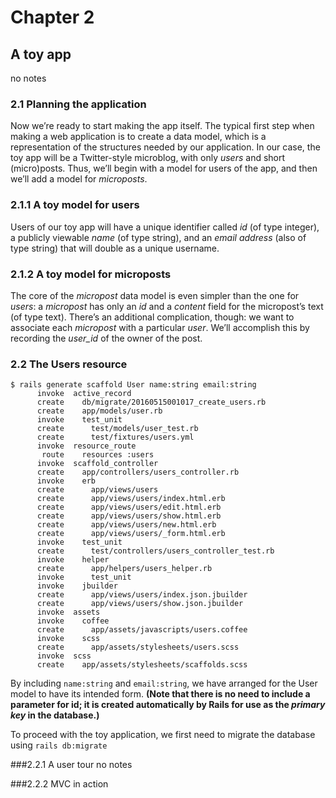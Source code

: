 # Chapter 2
## A toy app
no notes
### 2.1 Planning the application
Now we’re ready to start making the app itself. The typical first step when making a web application is to create a data model, which is a representation of the structures needed by our application. In our case, the toy app will be a Twitter-style microblog, with only *users* and short (micro)posts. Thus, we’ll begin with a model for users of the app, and then we’ll add a model for *microposts*.

### 2.1.1 A toy model for users
Users of our toy app will have a unique identifier called *id* (of type integer), a publicly viewable *name* (of type string), and an *email address* (also of type string) that will double as a unique username.

### 2.1.2 A toy model for microposts
The core of the *micropost* data model is even simpler than the one for *users*: a *micropost* has only an *id* and a *content* field for the micropost’s text (of type text). There’s an additional complication, though: we want to associate each *micropost* with a particular *user*. We’ll accomplish this by recording the *user_id* of the owner of the post.

### 2.2 The Users resource
```
$ rails generate scaffold User name:string email:string
      invoke  active_record
      create    db/migrate/20160515001017_create_users.rb
      create    app/models/user.rb
      invoke    test_unit
      create      test/models/user_test.rb
      create      test/fixtures/users.yml
      invoke  resource_route
       route    resources :users
      invoke  scaffold_controller
      create    app/controllers/users_controller.rb
      invoke    erb
      create      app/views/users
      create      app/views/users/index.html.erb
      create      app/views/users/edit.html.erb
      create      app/views/users/show.html.erb
      create      app/views/users/new.html.erb
      create      app/views/users/_form.html.erb
      invoke    test_unit
      create      test/controllers/users_controller_test.rb
      invoke    helper
      create      app/helpers/users_helper.rb
      invoke      test_unit
      invoke    jbuilder
      create      app/views/users/index.json.jbuilder
      create      app/views/users/show.json.jbuilder
      invoke  assets
      invoke    coffee
      create      app/assets/javascripts/users.coffee
      invoke    scss
      create      app/assets/stylesheets/users.scss
      invoke  scss
      create    app/assets/stylesheets/scaffolds.scss
```

By including `name:string` and `email:string`, we have arranged for the User model to have its intended form. **(Note that there is no need to include a parameter for id; it is created automatically by Rails for use as the *primary key* in the database.)**

To proceed with the toy application, we first need to migrate the database using `rails db:migrate`

###2.2.1 A user tour
no notes

###2.2.2 MVC in action
